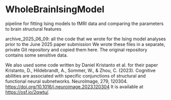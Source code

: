 # WholeBrainIsingModel
pipeline for fitting Ising models to fMRI data and comparing the parameters to brain structural features

archive_2025_06_09: all the code that we wrote for the Ising model analyses prior to the June 2025 paper submission
We wrote these files in a separate, private Git repository and copied them here.
The original repository contains some sensitive data.

We also used some code written by Daniel Kristanto et al. for their paper
Kristanto, D., Hildebrandt, A., Sommer, W., & Zhou, C. (2023). Cognitive abilities are associated with specific conjunctions of structural and functional neural subnetworks. NeuroImage, 279, 120304. https://doi.org/10.1016/j.neuroimage.2023.120304
It is available at https://osf.io/2qwtu/.